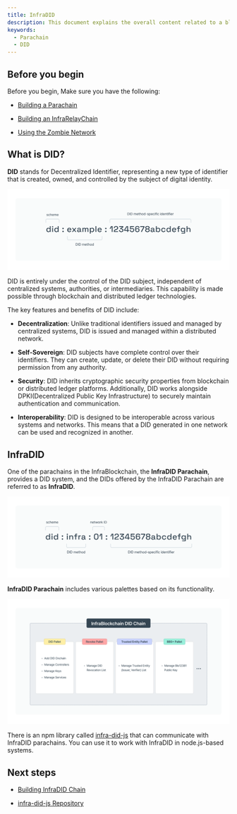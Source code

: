 ```yaml
---
title: InfraDID
description: This document explains the overall content related to a blockchain specialized for DID (Decentralized Identifier).
keywords:
  - Parachain
  - DID
---
```


## Before you begin

Before you begin, Make sure you have the following:

<!--
  When the document containing this content is created, please link to that document.
-->

- [Building a Parachain](../tutorials/build/build-a-parachain.md)

- [Building an InfraRelayChain](../tutorials/build/build-infra-relay-chain.md)

- [Using the Zombie Network](../tutorials/test/simulate-parachains.md)

## What is DID?

**DID** stands for Decentralized Identifier, representing a new type of identifier that is created, owned, and controlled by the subject of digital identity.

![did-method](/media/images/docs/infrablockchain/service-chains/did-method.png)

DID is entirely under the control of the DID subject, independent of centralized systems, authorities, or intermediaries. This capability is made possible through blockchain and distributed ledger technologies.

The key features and benefits of DID include:

- **Decentralization**: Unlike traditional identifiers issued and managed by centralized systems, DID is issued and managed within a distributed network.

- **Self-Sovereign**: DID subjects have complete control over their identifiers. They can create, update, or delete their DID without requiring permission from any authority.

- **Security**: DID inherits cryptographic security properties from blockchain or distributed ledger platforms. Additionally, DID works alongside DPKI(Decentralized Public Key Infrastructure) to securely maintain authentication and communication.

- **Interoperability**: DID is designed to be interoperable across various systems and networks. This means that a DID generated in one network can be used and recognized in another.

## InfraDID

One of the parachains in the InfraBlockchain, the **InfraDID Parachain**, provides a DID system, and the DIDs offered by the InfraDID Parachain are referred to as **InfraDID**.

![infra-did-method](/media/images/docs/infrablockchain/service-chains/infra-did-method.png)

**InfraDID Parachain** includes various palettes based on its functionality.

![infra-did-pallet](/media/images/docs/infrablockchain/service-chains/infra-did-pallet.png)

There is an npm library called [infra-did-js](https://github.com/InfraBlockchain/infra-did-js/tree/main) that can communicate with InfraDID parachains. You can use it to work with InfraDID in node.js-based systems.

## Next steps

- [Building InfraDID Chain](../tutorials/service-chains/infra-did-parachain/)

- [infra-did-js Repository](https://github.com/InfraBlockchain/infra-did-js/tree/main)
